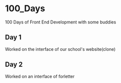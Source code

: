 # 100_Days
100 Days of Front End Development with some buddies

## Day 1
  Worked on the interface of our school's website(clone)

## Day 2
  Worked on an interface of forletter 
